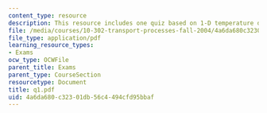 ```yaml
---
content_type: resource
description: This resource includes one quiz based on 1-D temperature distribution.
file: /media/courses/10-302-transport-processes-fall-2004/4a6da680c32301db56c4494cfd95bbaf_q1.pdf
file_type: application/pdf
learning_resource_types:
- Exams
ocw_type: OCWFile
parent_title: Exams
parent_type: CourseSection
resourcetype: Document
title: q1.pdf
uid: 4a6da680-c323-01db-56c4-494cfd95bbaf
---
```

